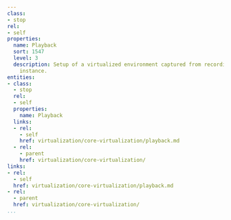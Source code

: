 ```yaml
---
class:
- stop
rel:
- self
properties:
  name: Playback
  sort: 1547
  level: 3
  description: Setup of a virtualized environment captured from recording of earlier
    instance.
entities:
- class:
  - stop
  rel:
  - self
  properties:
    name: Playback
  links:
  - rel:
    - self
    href: virtualization/core-virtualization/playback.md
  - rel:
    - parent
    href: virtualization/core-virtualization/
links:
- rel:
  - self
  href: virtualization/core-virtualization/playback.md
- rel:
  - parent
  href: virtualization/core-virtualization/
...
```

